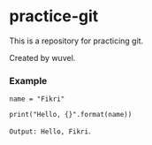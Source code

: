 # practice-git
This is a repository for practicing git.

Created by wuvel.

### Example
`name = "Fikri"`

`print("Hello, {}".format(name))`

`Output: Hello, Fikri`.
